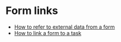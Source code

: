 # Form links

* [How to refer to external data from a form](using-form-field-data-resolvers.md)
* [How to link a form to a task](configure-task.md)
